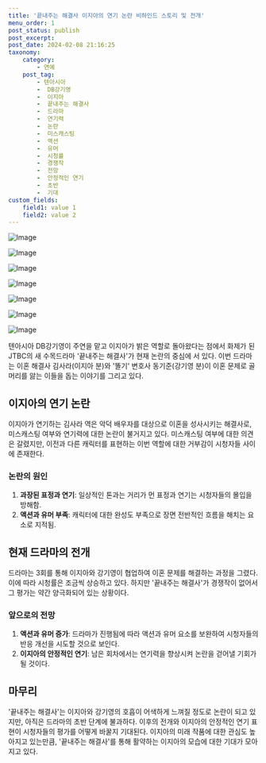 ```yaml
---
title: '끝내주는 해결사 이지아의 연기 논란 비하인드 스토리 및 전개'
menu_order: 1
post_status: publish
post_excerpt: 
post_date: 2024-02-08 21:16:25
taxonomy:
    category:
        - 연예
    post_tag:
        - 텐아시아
        -  DB강기영
        -  이지아
        -  끝내주는 해결사
        -  드라마
        -  연기력
        -  논란
        -  미스캐스팅
        -  액션
        -  유머
        -  시청률
        -  경쟁작
        -  전망
        -  안정적인 연기
        -  초반
        -  기대
custom_fields:
    field1: value 1
    field2: value 2
---
```


![Image](https://mimgnews.pstatic.net/image/312/2024/02/08/0000648521_001_20240208160201363.jpg?type=w540)

![Image](https://ssl.pstatic.net/mimgnews/image/312/2024/02/08/0000648521_002_20240208160201413.jpg?type=w540)

![Image](https://mimgnews.pstatic.net/image/312/2024/02/08/0000648521_003_20240208160201446.jpg?type=w540)

![Image](https://ssl.pstatic.net/mimgnews/image/312/2024/02/08/0000648521_004_20240208160201496.jpg?type=w540)

![Image](https://mimgnews.pstatic.net/image/312/2024/02/08/0000648521_005_20240208160201520.jpg?type=w540)

![Image](https://ssl.pstatic.net/mimgnews/image/312/2024/02/08/0000648521_006_20240208160201563.jpg?type=w540)

![Image](https://mimgnews.pstatic.net/image/312/2024/02/08/0000648521_007_20240208160201599.jpg?type=w540)

텐아시아 DB강기영이 주연을 맡고 이지아가 밝은 역할로 돌아왔다는 점에서 화제가 된 JTBC의 새 수목드라마 '끝내주는 해결사'가 현재 논란의 중심에 서 있다. 이번 드라마는 이혼 해결사 김사라(이지아 분)와 '똘기' 변호사 동기준(강기영 분)이 이혼 문제로 골머리를 앓는 이들을 돕는 이야기를 그리고 있다.
## 이지아의 연기 논란
이지아가 연기하는 김사라 역은 악덕 배우자를 대상으로 이혼을 성사시키는 해결사로, 미스캐스팅 여부와 연기력에 대한 논란이 불거지고 있다. 미스캐스팅 여부에 대한 의견은 갈렸지만, 이전과 다른 캐릭터를 표현하는 이번 역할에 대한 거부감이 시청자들 사이에 존재한다.
### 논란의 원인
1. **과장된 표정과 연기**: 일상적인 톤과는 거리가 먼 표정과 연기는 시청자들의 몰입을 방해함.
2. **액션과 유머 부족**: 캐릭터에 대한 완성도 부족으로 장면 전반적인 흐름을 해치는 요소로 지적됨.
## 현재 드라마의 전개
드라마는 3회를 통해 이지아와 강기영이 협업하여 이혼 문제를 해결하는 과정을 그렸다. 이에 따라 시청률은 조금씩 상승하고 있다. 하지만 '끝내주는 해결사'가 경쟁작이 없어서 그 평가는 약간 양극화되어 있는 상황이다.
### 앞으로의 전망
1. **액션과 유머 증가**: 드라마가 진행됨에 따라 액션과 유머 요소를 보완하여 시청자들의 반응 개선을 시도할 것으로 보인다.
2. **이지아의 안정적인 연기**: 남은 회차에서는 연기력을 향상시켜 논란을 걷어낼 기회가 될 것이다.
## 마무리
'끝내주는 해결사'는 이지아와 강기영의 호흡이 어색하게 느껴질 정도로 논란이 되고 있지만, 아직은 드라마의 초반 단계에 불과하다. 이후의 전개와 이지아의 안정적인 연기 표현이 시청자들의 평가를 어떻게 바꿀지 기대된다. 이지아의 미래 작품에 대한 관심도 높아지고 있는만큼, '끝내주는 해결사'를 통해 활약하는 이지아의 모습에 대한 기대가 모아지고 있다.
